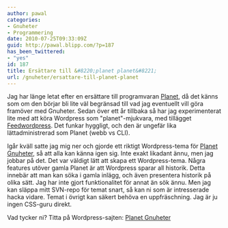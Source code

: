 ```yaml
---
author: pawal
categories:
- Gnuheter
- Programmering
date: 2010-07-25T09:33:09Z
guid: http://pawal.blipp.com/?p=187
has_been_twittered:
- "yes"
id: 187
title: Ersättare till &#8220;planet planet&#8221;
url: /gnuheter/ersattare-till-planet-planet
---
```


Jag har länge letat efter en ersättare till programvaran <a href="http://www.planetplanet.org/">Planet</a>, då det känns som om den börjar bli lite väl begränsad till vad jag eventuellt vill göra framöver med Gnuheter. Sedan över ett år tillbaka så har jag experimenterat lite med att köra Wordpress som "planet"-mjukvara, med tillägget <a href="http://feedwordpress.radgeek.com/">Feedwordpress</a>. Det funkar hyggligt, och den är ungefär lika lättadministrerad som Planet (webb vs CLI).

Igår kväll satte jag mig ner och gjorde ett riktigt Wordpress-tema för <a href="http://wp.gnuheter.com/">Planet Gnuheter</a>, så att alla kan känna igen sig. Inte exakt likadant ännu, men jag jobbar på det. Det var väldigt lätt att skapa ett Wordpress-tema. Några features utöver gamla Planet är att Wordpress sparar all historik. Detta innebär att man kan söka i gamla inlägg, och även presentera historik på olika sätt. Jag har inte gjort funktionalitet för annat än sök ännu. Men jag kan släppa mitt SVN-repo för temat snart, så kan ni som är intresserade hacka vidare. Temat i övrigt kan säkert behöva en uppfräschning. Jag är ju ingen CSS-guru direkt.

Vad tycker ni? Titta på Wordpress-sajten: <a href="http://wp.gnuheter.com/">Planet  Gnuheter</a>